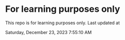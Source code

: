 # For learning purposes only
This repo is for learning purposes only.
Last updated at

Saturday, December 23, 2023 7:55:10 AM


